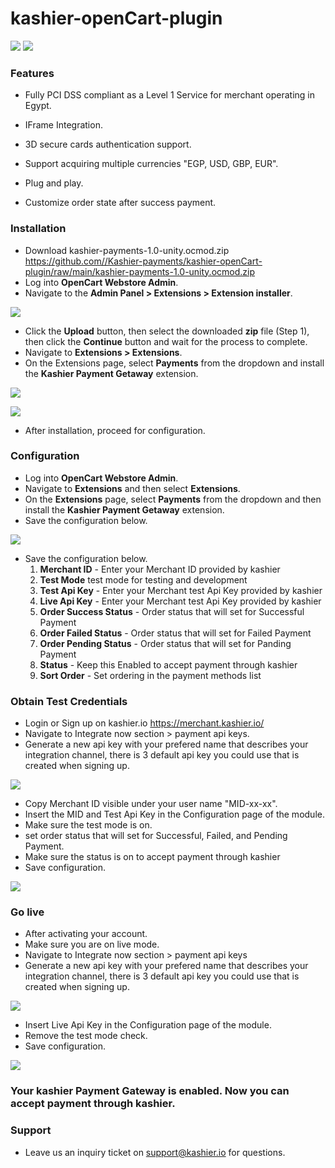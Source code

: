 # kashier-openCart-plugin

![](https://raw.githubusercontent.com/Kashier-payments/kashier-openCart-plugin/main/kashier-logo.png)
![](https://raw.githubusercontent.com/Kashier-payments/kashier-openCart-plugin/main/opencart-logo.png)



### Features

- Fully PCI DSS compliant as a Level 1 Service for merchant operating in Egypt.

- IFrame Integration.

- 3D secure cards authentication support.

- Support acquiring multiple currencies "EGP, USD, GBP, EUR".

- Plug and play.

- Customize order state after success payment.

### Installation

- Download kashier-payments-1.0-unity.ocmod.zip https://github.com//Kashier-payments/kashier-openCart-plugin/raw/main/kashier-payments-1.0-unity.ocmod.zip
- Log into **OpenCart Webstore Admin**.
- Navigate to the **Admin Panel > Extensions > Extension installer**.

![](https://raw.githubusercontent.com/Kashier-payments/kashier-openCart-plugin/main/steps/Opencart_ex_installer_v3.png)

- Click the **Upload** button, then select the downloaded **zip** file (Step 1), then click the **Continue** button and wait for the process to complete.
- Navigate to **Extensions > Extensions**.
- On the Extensions page, select **Payments** from the dropdown and install the **Kashier Payment Getaway** extension.

![](https://raw.githubusercontent.com/Kashier-payments/kashier-openCart-plugin/main/steps/opencart_extn.png)



![](https://raw.githubusercontent.com/Kashier-payments/kashier-openCart-plugin/main/steps/open_cart_kashier.png)

- After installation, proceed for configuration.


### Configuration

- Log into **OpenCart Webstore Admin**.
- Navigate to **Extensions** and then select **Extensions**.
- On the **Extensions** page, select **Payments** from the dropdown and then install the **Kashier Payment Getaway** extension.
- Save the configuration below.

![](https://raw.githubusercontent.com/Kashier-payments/kashier-openCart-plugin/main/steps/open_Cart_configuration.png)

- Save the configuration below.
   1. **Merchant ID** - Enter your Merchant ID provided by kashier
   2. **Test Mode**  test mode for testing and development
   3. **Test Api Key** - Enter your Merchant test Api Key provided by kashier
   4. **Live Api Key** - Enter your Merchant test Api Key provided by kashier
   5. **Order Success Status** - Order status that will set for Successful Payment
   6. **Order Failed Status** - Order status that will set for Failed Payment
   7. **Order Pending Status** - Order status that will set for Panding Payment
   8. **Status** - Keep this Enabled to accept payment through kashier
   9. **Sort Order** - Set ordering in the payment methods list

### Obtain Test Credentials

- Login or Sign up on kashier.io https://merchant.kashier.io/
- Navigate to Integrate now section > payment api keys.
- Generate a new api key with your prefered name that describes your integration channel, there is 3 default api key you could use that is created when signing up.

![](https://raw.githubusercontent.com/Kashier-payments/kashier-openCart-plugin/main/steps/apikeytest.png)

- Copy Merchant ID visible under your user name "MID-xx-xx".
- Insert the MID and Test Api Key in the Configuration page of the module.
- Make sure the test mode is on.
- set order status that will set for Successful, Failed, and Pending Payment.
- Make sure  the status is on to accept payment through kashier
- Save configuration.

![](https://raw.githubusercontent.com/Kashier-payments/kashier-openCart-plugin/main/steps/configuration_test.png)

### Go live

- After activating your account.
- Make sure you are on live mode.
- Navigate to Integrate now section > payment api keys
- Generate a new api key with your prefered name that describes your integration channel, there is 3 default api key you could use that is created when signing up.

![](https://raw.githubusercontent.com/Kashier-payments/kashier-openCart-plugin/main/steps/apikeylive.png)

- Insert Live Api Key in the Configuration page of the module.
- Remove the test mode check.
- Save configuration.

![](https://raw.githubusercontent.com/Kashier-payments/kashier-openCart-plugin/main/steps/configuration_live.png)

### Your kashier Payment Gateway is enabled. Now you can accept payment through kashier.

### Support
- Leave us an inquiry ticket on support@kashier.io for questions.
